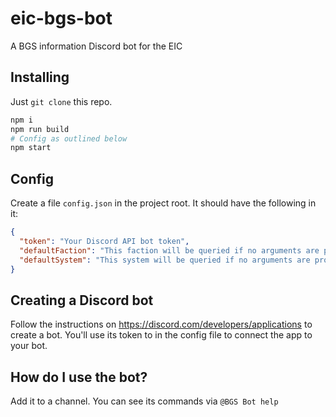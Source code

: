 # eic-bgs-bot
A BGS information Discord bot for the EIC

## Installing
Just `git clone` this repo.

```bash
npm i
npm run build
# Config as outlined below
npm start
```

## Config

Create a file `config.json` in the project root. It should have the following in it:

```json
{
  "token": "Your Discord API bot token",
  "defaultFaction": "This faction will be queried if no arguments are provided to the 'faction' command, eg 'East India Company'",
  "defaultSystem": "This system will be queried if no arguments are provided to the 'system' command, eg 'LTT 1349'"
}
```

## Creating a Discord bot
Follow the instructions on https://discord.com/developers/applications to create a bot. You'll use its token to in the config file to connect the app to your bot.

## How do I use the bot?
Add it to a channel. You can see its commands via `@BGS Bot help`
